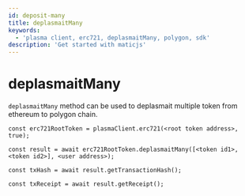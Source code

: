 ```yaml
---
id: deposit-many
title: deplasmaitMany
keywords:
  - 'plasma client, erc721, deplasmaitMany, polygon, sdk'
description: 'Get started with maticjs'
---
```


# deplasmaitMany

`deplasmaitMany` method can be used to deplasmait multiple token from ethereum to polygon chain.

```
const erc721RootToken = plasmaClient.erc721(<root token address>, true);

const result = await erc721RootToken.deplasmaitMany([<token id1>,<token id2>], <user address>);

const txHash = await result.getTransactionHash();

const txReceipt = await result.getReceipt();

```
